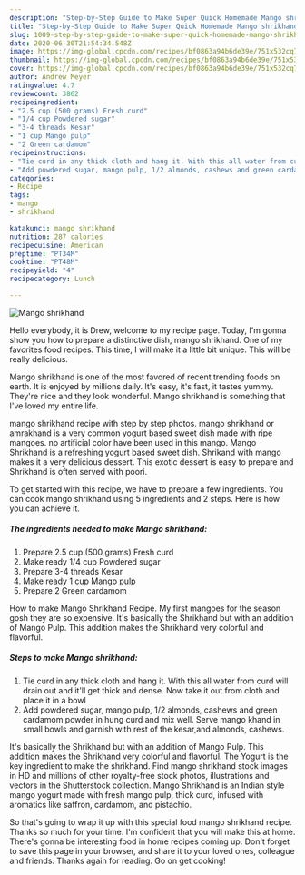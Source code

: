 ```yaml
---
description: "Step-by-Step Guide to Make Super Quick Homemade Mango shrikhand"
title: "Step-by-Step Guide to Make Super Quick Homemade Mango shrikhand"
slug: 1009-step-by-step-guide-to-make-super-quick-homemade-mango-shrikhand
date: 2020-06-30T21:54:34.548Z
image: https://img-global.cpcdn.com/recipes/bf0863a94b6de39e/751x532cq70/mango-shrikhand-recipe-main-photo.jpg
thumbnail: https://img-global.cpcdn.com/recipes/bf0863a94b6de39e/751x532cq70/mango-shrikhand-recipe-main-photo.jpg
cover: https://img-global.cpcdn.com/recipes/bf0863a94b6de39e/751x532cq70/mango-shrikhand-recipe-main-photo.jpg
author: Andrew Meyer
ratingvalue: 4.7
reviewcount: 3862
recipeingredient:
- "2.5 cup (500 grams) Fresh curd"
- "1/4 cup Powdered sugar"
- "3-4 threads Kesar"
- "1 cup Mango pulp"
- "2 Green cardamom"
recipeinstructions:
- "Tie curd in any thick cloth and hang it. With this all water from curd will drain out and it&#39;ll get thick and dense. Now take it out from cloth and place it in a bowl"
- "Add powdered sugar, mango pulp, 1/2 almonds, cashews and green cardamom powder in hung curd and mix well. Serve mango khand in small bowls and garnish with rest of the kesar,and almonds, cashews."
categories:
- Recipe
tags:
- mango
- shrikhand

katakunci: mango shrikhand 
nutrition: 287 calories
recipecuisine: American
preptime: "PT34M"
cooktime: "PT48M"
recipeyield: "4"
recipecategory: Lunch

---
```



![Mango shrikhand](https://img-global.cpcdn.com/recipes/bf0863a94b6de39e/751x532cq70/mango-shrikhand-recipe-main-photo.jpg)

Hello everybody, it is Drew, welcome to my recipe page. Today, I'm gonna show you how to prepare a distinctive dish, mango shrikhand. One of my favorites food recipes. This time, I will make it a little bit unique. This will be really delicious.

Mango shrikhand is one of the most favored of recent trending foods on earth. It is enjoyed by millions daily. It's easy, it's fast, it tastes yummy. They're nice and they look wonderful. Mango shrikhand is something that I've loved my entire life.

mango shrikhand recipe with step by step photos. mango shrikhand or amrakhand is a very common yogurt based sweet dish made with ripe mangoes. no artificial color have been used in this mango. Mango Shrikhand is a refreshing yogurt based sweet dish. Shrikand with mango makes it a very delicious dessert. This exotic dessert is easy to prepare and Shrikhand is often served with poori.


To get started with this recipe, we have to prepare a few ingredients. You can cook mango shrikhand using 5 ingredients and 2 steps. Here is how you can achieve it.

<!--inarticleads1-->

##### The ingredients needed to make Mango shrikhand:

1. Prepare 2.5 cup (500 grams) Fresh curd
1. Make ready 1/4 cup Powdered sugar
1. Prepare 3-4 threads Kesar
1. Make ready 1 cup Mango pulp
1. Prepare 2 Green cardamom


How to make Mango Shrikhand Recipe. My first mangoes for the season gosh they are so expensive. It&#39;s basically the Shrikhand but with an addition of Mango Pulp. This addition makes the Shrikhand very colorful and flavorful. 

<!--inarticleads2-->

##### Steps to make Mango shrikhand:

1. Tie curd in any thick cloth and hang it. With this all water from curd will drain out and it&#39;ll get thick and dense. Now take it out from cloth and place it in a bowl
1. Add powdered sugar, mango pulp, 1/2 almonds, cashews and green cardamom powder in hung curd and mix well. Serve mango khand in small bowls and garnish with rest of the kesar,and almonds, cashews.


It&#39;s basically the Shrikhand but with an addition of Mango Pulp. This addition makes the Shrikhand very colorful and flavorful. The Yogurt is the key ingredient to make the shrikhand. Find mango shrikhand stock images in HD and millions of other royalty-free stock photos, illustrations and vectors in the Shutterstock collection. Mango Shrikhand is an Indian style mango yogurt made with fresh mango pulp, thick curd, infused with aromatics like saffron, cardamom, and pistachio. 

So that's going to wrap it up with this special food mango shrikhand recipe. Thanks so much for your time. I'm confident that you will make this at home. There's gonna be interesting food in home recipes coming up. Don't forget to save this page in your browser, and share it to your loved ones, colleague and friends. Thanks again for reading. Go on get cooking!
